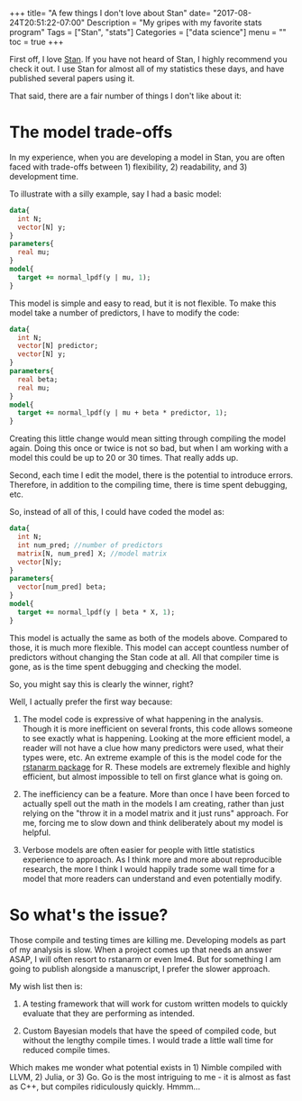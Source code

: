 +++
title= "A few things I don't love about Stan"
date= "2017-08-24T20:51:22-07:00"
Description = "My gripes with my favorite stats program"
Tags = ["Stan", "stats"]
Categories = ["data science"]
menu = ""
toc = true
+++

First off, I love [Stan](mcstan.org). If you have not heard of Stan, I
highly recommend you check it out. I use Stan for almost all of my
statistics these days, and have published several papers using it. 

That said, there are a fair number of things I don't like about it:

# The model trade-offs

In my experience, when you are developing a model in Stan, you are
often faced with trade-offs between 1) flexibility, 2) readability,
and 3) development time.

To illustrate with a silly example, say I had a basic model:


```stan
data{
  int N;
  vector[N] y;
}
parameters{
  real mu;
}
model{
  target += normal_lpdf(y | mu, 1);
}
```


This model is simple and easy to read, but it is not flexible. To make
this model take a number of predictors, I have to modify the code:

```stan
data{
  int N;
  vector[N] predictor;
  vector[N] y;
}
parameters{
  real beta;
  real mu;
}
model{
  target += normal_lpdf(y | mu + beta * predictor, 1);
}
```

Creating this little change would mean sitting through compiling the
model again. Doing this once or twice is not so bad, but when I am
working with a model this could be up to 20 or 30 times. That really
adds up. 

Second, each time I edit the model, there is the potential to
introduce errors. Therefore, in addition to the compiling time, there
is time spent debugging, etc.

So, instead of all of this, I could have coded the model as:

```stan
data{
  int N;
  int num_pred; //number of predictors
  matrix[N, num_pred] X; //model matrix
  vector[N]y;
}
parameters{
  vector[num_pred] beta;
}
model{
  target += normal_lpdf(y | beta * X, 1);
}
```

This model is actually the same as both of the models above. Compared
to those, it is much more flexible. This model can accept countless
number of predictors without changing the Stan code at all. All that
compiler time is gone, as is the time spent debugging and checking the
model. 

So, you might say this is clearly the winner, right?

Well, I actually prefer the first way because:

1. The model code is expressive of what happening in the analysis. Though it
   is more inefficient on several fronts, this code allows someone to see
   exactly what is happening. Looking at the more efficient model, a
   reader will not have a clue how many predictors were used, what
   their types were, etc. An extreme example of this is the model code
   for
   the
   [rstanarm package](https://github.com/stan-dev/rstanarm/tree/master/inst/chunks) for
   R. These models are extremely flexible and highly efficient, but
   almost impossible to tell on first glance what is going on.

2. The inefficiency can be a feature. More than once I have been
   forced to actually spell out the math in the models I am creating,
   rather than just relying on the "throw it in a model matrix and it just
   runs" approach. For me, forcing me to slow down and think
   deliberately about my model is helpful.
   
3. Verbose models are often easier for people with little statistics
   experience to approach. As I think more and more about reproducible
   research, the more I think I would happily trade some wall time for
   a model that more readers can understand and even potentially
   modify.
   
   
# So what's the issue?

Those compile and testing times are killing me. Developing models as
part of my analysis is slow. When a project comes up that needs an
answer ASAP, I will often resort to rstanarm or even lme4. But for
something I am going to publish alongside a manuscript, I prefer the
slower approach.

My wish list then is:

1. A testing framework that will work for custom written models to
   quickly evaluate that they are performing as intended.
   
2. Custom Bayesian models that have the speed of compiled code, but without
   the lengthy compile times. I would trade a little wall time for
   reduced compile times.
   
Which makes me wonder what potential exists in 1) Nimble compiled with
LLVM, 2) Julia, or 3) Go. Go is the most intriguing to me - it is
almost as fast as C++, but compiles ridiculously quickly. Hmmm...
